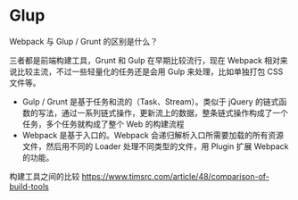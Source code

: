 # Glup

Webpack 与 Glup / Grunt 的区别是什么？

三者都是前端构建工具，Grunt 和 Gulp 在早期比较流行，现在 Webpack 相对来说比较主流，不过一些轻量化的任务还是会用 Gulp 来处理，比如单独打包 CSS 文件等。

- Gulp / Grunt 是基于任务和流的（Task、Stream）。类似于 jQuery 的链式函数的写法，通过一系列链式操作，更新流上的数据，整条链式操作构成了一个任务，多个任务就构成了整个 Web 的构建流程
- Webpack 是基于入口的。Webpack 会递归解析入口所需要加载的所有资源文件，然后用不同的 Loader 处理不同类型的文件，用 Plugin 扩展 Webpack 的功能。

构建工具之间的比较
https://www.timsrc.com/article/48/comparison-of-build-tools
